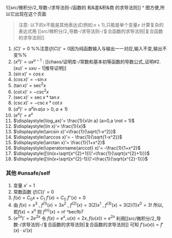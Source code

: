 

![[src/微积分/2_导数-/求导法则-/函数的 和&差&积&商 的求导法则]]
^ 图方便,所以它出现在这个页面

> 注意:
> 以下的$x$不能是其他表达式(例如:$x+1$),只能是单个变量$x$
> 计算复杂的表达式用 [[src/微积分/2_导数-/求导法则-/复合函数的求导法则|复合函数的求导法则]]

1.  $(C)' = 0$ %%注意$(f(C))'=0$因为纯函数输入与输出一一对应,输入不变,输出不变%%
2.  $(x^u)'=ux^{u-1}$ :  [[chaos/证明库-/常数和基本初等函数的导数公式_证明#2. $(x u)'=ux {u-1}$|推导证明]]
3.  $(\sin x)'= \cos x$
4.  $(\cos x)'= -\sin x$
5.  $(\tan x)'= \sec^2x$
6.  $(\cot x)'=-   \csc^2 x$
7.  $(\sec x)'= \sec x * \tan x$
8.  $(\csc x )'= -\csc x * \cot x$
9.  $\displaystyle(a^x)'= a^x \ln a (a>0,a \not = 1)$
10.  $\displaystyle(e^x)'= e^x$
11.  $\displaystyle(\log_ax)'= \frac{1}{x\ln a} (a>0,a \not = 1)$
12.  $\displaystyle(\ln x)'= \frac{1}{x}$
13.  $\displaystyle(\arcsin x)'=\frac{1}{\sqrt{1-x^2}}$
14.  $\displaystyle(\arccos x)'= - \frac{1}{\sqrt{1-x^2}}$
15.  $\displaystyle(\arctan x)'= \frac{1}{1+x^2}$ 
16.  $\displaystyle(\operatorname{arccot} x)'= -\frac{1}{1+x^2}$
17. $\displaystyle{[\ln(x+\sqrt{x^{2}+1})]'=\frac{1}{\sqrt{x^{2}+1}}}$
18. $\displaystyle{[\ln(x+\sqrt{x^{2}-1})]'=\frac{1}{\sqrt{x^{2}-1}}}$

### 其他 #unsafe/self 

1. 变量 $x'= 1$  
2. 常数函数 $(f(C))'= 0$ 
3. $f(x) =C_{0} x + C_{1}$
    $f'(x) = C_{0}$
    $f''(x)=0$
4. 由 $f(x)=x^3$ , $f^{(1)}(x)=3x^2$  , $f^{(2)}(x)=3(2)x^1$ , $f^{(3)}(x)=3(2)(1)x^0 = 3!$
    所以, 若$f(x) =x^n$ 则 $f^{(n)}(x)=n!$ ^becfb7
5. $\displaystyle{(e^{2x})'=2e^{2x}}$
    令 $f(x)=e^{x},u(x)=2x,f(u(x))=e^{2x}$
    利用[[src/微积分/2_导数-/求导法则-/复合函数的求导法则|复合函数的求导法则]] 可知
    $\displaystyle{f'(u(x))}=f'(x)\cdot u'(x)$




